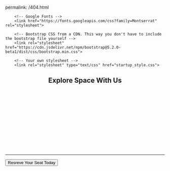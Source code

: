 permalink: /404.html
<!DOCTYPE html>
<html>
  <head>
	  	<meta charset="utf-8">
	    <meta name="viewport" content="width=device-width, initial-scale=1">
	    <title>Startup</title>

	    <!-- Google Fonts -->
	    <link href="https://fonts.googleapis.com/css?family=Montserrat" rel="stylesheet">

	    <!-- Bootstrap CSS from a CDN. This way you don't have to include the bootstrap file yourself -->
	    <link rel="stylesheet" href="https://cdn.jsdelivr.net/npm/bootstrap@5.2.0-beta1/dist/css/bootstrap.min.css">
	    
	    <!-- Your own stylesheet -->
	    <link rel="stylesheet" type="text/css" href="startup_style.css">
  </head>
	  <body>
	  	<div class="container d-flex justify-content-center align-items-center h-100">
	  		<div class="row">
	  			<header class="text-center col-12">
			  		<h2><strong>Explore Space With Us</strong></h2>
			    </header>
			    <!-- Navbar -->
			   <!--  <nav class="navbar navbar-expand-lg bg-light">
				  <div class="container-fluid">
				    <a class="navbar-brand" href="#">Navbar</a>
				    <button class="navbar-toggler" type="button" data-bs-toggle="collapse" data-bs-target="#navbarNavDropdown" aria-controls="navbarNavDropdown" aria-expanded="false" aria-label="Toggle navigation">
				      <span class="navbar-toggler-icon"></span>
				    </button>
				    <div class="collapse navbar-collapse" id="navbarNavDropdown">
				      <ul class="navbar-nav">
				        <li class="nav-item">
				          <a class="nav-link active" aria-current="page" href="#">Home</a>
				        </li>
				        <li class="nav-item">
				          <a class="nav-link" href="#">Features</a>
				        </li>
				        <li class="nav-item">
				          <a class="nav-link" href="#">Pricing</a>
				        </li>
				        <li class="nav-item dropdown">
				          <a class="nav-link dropdown-toggle" href="#" id="navbarDropdownMenuLink" role="button" data-bs-toggle="dropdown" aria-expanded="false">
				            Dropdown link
				          </a>
				          <ul class="dropdown-menu" aria-labelledby="navbarDropdownMenuLink">
				            <li><a class="dropdown-item" href="#">Action</a></li>
				            <li><a class="dropdown-item" href="#">Another action</a></li>
				            <li><a class="dropdown-item" href="#">Something else here</a></li>
				          </ul>
				        </li>
				      </ul>
				    </div>
				  </div>
				</nav> -->
			    <div class="buffer"></div>
			    <section class="text-center col-12">
			    	<!-- A bunch of brs -->
			    	<div>
			    		<br>
			    		<br>
			    		<br>
			    		<br>
			    		<br>
			    		<br>
			    		<br>
			    		<br>
			    		<br>
			    	</div>
					  	<hr>
					  	<a href="https://mailchi.mp/da5df0ab9ef2/space-ventures"><button class="btn btn-primary btn-xl">Resreve Your Seat Today</button>
					  	</a>
			    </section>
			</div>
		</div>
	  </body>
</html>
